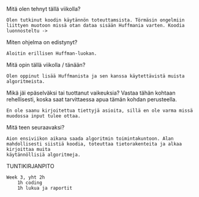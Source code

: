 Mitä olen tehnyt tällä viikolla?

	Olen tutkinut koodin käytännön toteuttamsista. Törmäsin ongelmiin liittyen muotoon missä otan dataa sisään Huffmania varten. Koodia luonnosteltu ->

Miten ohjelma on edistynyt?

	Aloitin erillisen Huffman-luokan.

Mitä opin tällä viikolla / tänään?

	Olen oppinut lisää Huffmanista ja sen kanssa käytettävistä muista algoritmeista.	

Mikä jäi epäselväksi tai tuottanut vaikeuksia? Vastaa tähän kohtaan rehellisesti, koska saat tarvittaessa apua tämän kohdan perusteella.

	En ole saanu kirjoitettua tiettyjä asioita, sillä en ole varma missä muodossa input tulee ottaa.

Mitä teen seuraavaksi?

	Aion ensiviikon aikana saada algoritmin toimintakuntoon. Alan mahdollisesti siistiä koodia, toteuttaa tietorakenteita ja alkaa kirjoittaa muita 
	käytännöllisiä algoritmeja.

TUNTIKIRJANPITO
	
	Week 3, yht 2h
		1h coding
		1h lukua ja raportit
